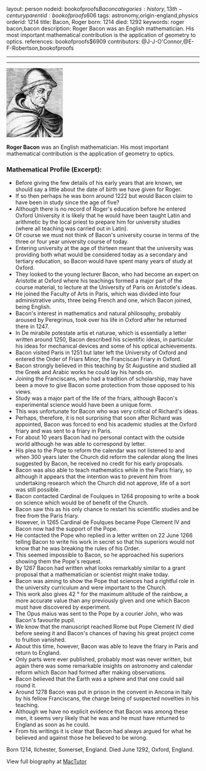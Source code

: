 layout: person
nodeid: bookofproofs$Bacon
categories: history,13th-century
parentid: bookofproofs$606
tags: astronomy,origin-england,physics
orderid: 1214
title: Bacon, Roger
born: 1214
died: 1292
keywords: roger bacon,bacon
description: Roger Bacon was an English mathematician. His most important mathematical contribution is the application of geometry to optics.
references: bookofproofs$6909
contributors: @J-J-O'Connor,@E-F-Robertson,bookofproofs

---



---

![Bacon.jpg](https://github.com/bookofproofs/bookofproofs.github.io/blob/main/_sources/_assets/images/portraits/Bacon.jpg?raw=true)

**Roger Bacon** was an English mathematician. His most important mathematical contribution is the application of geometry to optics.

### Mathematical Profile (Excerpt):
* Before giving the few details of his early years that are known, we should say a little about the date of birth we have given for Roger.
* If so then perhaps he was born around 1222 but would Bacon claim to have been in study since the age of five?
* Although there is no record of Roger's education before he entered Oxford University it is likely that he would have been taught Latin and arithmetic by the local priest to prepare him for university studies (where all teaching was carried out in Latin).
* Of course we must not think of Bacon's university course in terms of the three or four year university course of today.
* Entering university at the age of thirteen meant that the university was providing both what would be considered today as a secondary and tertiary education, so Bacon would have spent many years of study at Oxford.
* They looked to the young lecturer Bacon, who had become an expert on Aristotle at Oxford where his teachings formed a major part of the course material, to lecture at the University of Paris on Aristotle's ideas.
* He joined the Faculty of Arts in Paris, which was divided into four administrative units, three being French and one, which Bacon joined, being English.
* Bacon's interest in mathematics and natural philosophy, probably aroused by Peregrinus, took over his life in Oxford after he returned there in 1247.
* In De mirabile potestate artis et naturae, which is essentially a letter written around 1250, Bacon described his scientific ideas, in particular his ideas for mechanical devices and some of his optical achievements.
* Bacon visited Paris in 1251 but later left the University of Oxford and entered the Order of Friars Minor, the Franciscan Friary in Oxford.
* Bacon strongly believed in this teaching by St Augustine and studied all the Greek and Arabic works he could lay his hands on.
* Joining the Franciscans, who had a tradition of scholarship, may have been a move to give Bacon some protection from those opposed to his views.
* Study was a major part of the life of the friars, although Bacon's experimental science would have been a unique form.
* This was unfortunate for Bacon who was very critical of Richard's ideas.
* Perhaps, therefore, it is not surprising that soon after Richard was appointed, Bacon was forced to end his academic studies at the Oxford friary and was sent to a friary in Paris.
* For about 10 years Bacon had no personal contact with the outside world although he was able to correspond by letter.
* His plea to the Pope to reform the calendar was not listened to and when 300 years later the Church did reform the calendar along the lines suggested by Bacon, he received no credit for his early proposals.
* Bacon was also able to teach mathematics while in the Paris friary, so although it appears that the intention was to prevent him from undertaking research which the Church did not approve, life of a sort was still possible.
* Bacon contacted Cardinal de Foulques in 1264 proposing to write a book on science which would be of benefit of the Church.
* Bacon saw this as his only chance to restart his scientific studies and be free from the Paris friary.
* However, in 1265 Cardinal de Foulques became Pope Clement IV and Bacon now had the support of the Pope.
* He contacted the Pope who replied in a letter written on 22 June 1266 telling Bacon to write his work in secret so that his superiors would not know that he was breaking the rules of his Order.
* This seemed impossible to Bacon, so he approached his superiors showing them the Pope's request.
* By 1267 Bacon had written what looks remarkably similar to a grant proposal that a mathematician or scientist might make today.
* Bacon was aiming to show the Pope that sciences had a rightful role in the university curriculum and were important to the Church.
* This work also gives 42 ° for the maximum altitude of the rainbow, a more accurate value than any previously given and one which Bacon must have discovered by experiment.
* The Opus maius was sent to the Pope by a courier John, who was Bacon's favourite pupil.
* We know that the manuscript reached Rome but Pope Clement IV died before seeing it and Bacon's chances of having his great project come to fruition vanished.
* About this time, however, Bacon was able to leave the friary in Paris and return to England.
* Only parts were ever published, probably most was never written, but again there was some remarkable insights on astronomy and calendar reform which Bacon had formed after making observations.
* Bacon believed that the Earth was a sphere and that one could sail round it.
* Around 1278 Bacon was put in prison in the convent in Ancona in Italy by his fellow Franciscans, the charge being of suspected novelties in his teaching.
* Although we have no explicit evidence that Bacon was among these men, it seems very likely that he was and he must have returned to England as soon as he could.
* From his writings it is clear that Bacon had always argued for what he believed and against those he believed to be wrong.

Born 1214, Ilchester, Somerset, England. Died June 1292, Oxford, England.

View full biography at [MacTutor](https://mathshistory.st-andrews.ac.uk/Biographies/Bacon/)
